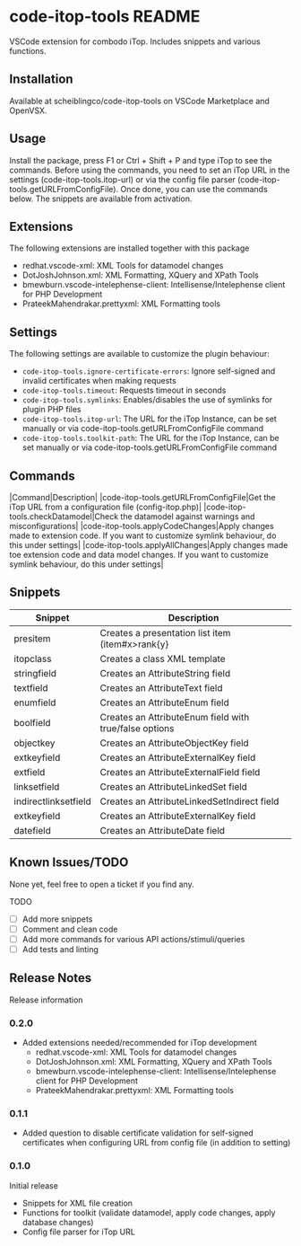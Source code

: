 # code-itop-tools README
VSCode extension for combodo iTop. Includes snippets and various functions.

## Installation
Available at scheiblingco/code-itop-tools on VSCode Marketplace and OpenVSX.

## Usage
Install the package, press F1 or Ctrl + Shift + P and type iTop to see the commands. Before using the commands, you need to set an iTop URL in the settings (code-itop-tools.itop-url) or via the config file parser (code-itop-tools.getURLFromConfigFile).
Once done, you can use the commands below. The snippets are available from activation.

## Extensions
The following extensions are installed together with this package
* redhat.vscode-xml: XML Tools for datamodel changes
* DotJoshJohnson.xml: XML Formatting, XQuery and XPath Tools
* bmewburn.vscode-intelephense-client: Intellisense/Intelephense client for PHP Development
* PrateekMahendrakar.prettyxml: XML Formatting tools

## Settings
The following settings are available to customize the plugin behaviour:
* `code-itop-tools.ignore-certificate-errors`: Ignore self-signed and invalid certificates when making requests
* `code-itop-tools.timeout`: Requests timeout in seconds
* `code-itop-tools.symlinks`: Enables/disables the use of symlinks for plugin PHP files
* `code-itop-tools.itop-url`: The URL for the iTop Instance, can be set manually or via code-itop-tools.getURLFromConfigFile command
* `code-itop-tools.toolkit-path`: The URL for the iTop Instance, can be set manually or via code-itop-tools.getURLFromConfigFile command

## Commands
|Command|Description|
|code-itop-tools.getURLFromConfigFile|Get the iTop URL from a configuration file (config-itop.php)|
|code-itop-tools.checkDatamodel|Check the datamodel against warnings and misconfigurations|
|code-itop-tools.applyCodeChanges|Apply changes made to extension code. If you want to customize symlink behaviour, do this under settings|
|code-itop-tools.applyAllChanges|Apply changes made toe extension code and data model changes. If you want to customize symlink behaviour, do this under settings|

## Snippets
|Snippet|Description|
|---|---|
|presitem|Creates a presentation list item (item#x>rank{y}|
|itopclass|Creates a class XML template|
|stringfield|Creates an AttributeString field|
|textfield|Creates an AttributeText field|
|enumfield|Creates an AttributeEnum field|
|boolfield|Creates an AttributeEnum field with true/false options|
|objectkey|Creates an AttributeObjectKey field|
|extkeyfield|Creates an AttributeExternalKey field|
|extfield|Creates an AttributeExternalField field|
|linksetfield|Creates an AttributeLinkedSet field|
|indirectlinksetfield|Creates an AttributeLinkedSetIndirect field|
|extkeyfield|Creates an AttributeExternalKey field|
|datefield|Creates an AttributeDate field|


## Known Issues/TODO
None yet, feel free to open a ticket if you find any.

TODO
- [ ] Add more snippets
- [ ] Comment and clean code
- [ ] Add more commands for various API actions/stimuli/queries
- [ ] Add tests and linting 

## Release Notes
Release information

### 0.2.0
- Added extensions needed/recommended for iTop development
  - redhat.vscode-xml: XML Tools for datamodel changes
  - DotJoshJohnson.xml: XML Formatting, XQuery and XPath Tools
  - bmewburn.vscode-intelephense-client: Intellisense/Intelephense client for PHP Development
  - PrateekMahendrakar.prettyxml: XML Formatting tools

### 0.1.1
- Added question to disable certificate validation for self-signed certificates when configuring URL from config file (in addition to setting)

### 0.1.0
Initial release

- Snippets for XML file creation
- Functions for toolkit (validate datamodel, apply code changes, apply database changes)
- Config file parser for iTop URL